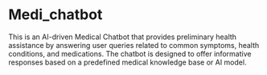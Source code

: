 # Medi_chatbot
This is an AI-driven Medical Chatbot that provides preliminary health assistance by answering user queries related to common symptoms, health conditions, and medications. The chatbot is designed to offer informative responses based on a predefined medical knowledge base or AI model.
